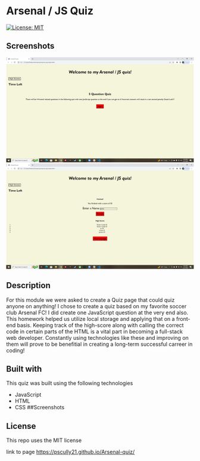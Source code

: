 # Arsenal / JS Quiz
[![License: MIT](https://img.shields.io/badge/License-MIT-green.svg)](https://opensource.org/licenses/MIT)
## Screenshots
![screenshot](/assets/images/home.png)
![screenshot](/assets/images/finished.png)

## Description

For this module we were asked to create a Quiz page that could quiz anyone on anything! I chose to create a quiz based on my favorite soccer club Arsenal FC! I did create one JavaScript question at the very end also. This homework helped us utilize local storage and applying that on a front-end basis. Keeping track of the high-score along with calling the correct code in certain parts of the HTML is a vital part in becoming a full-stack web developer. Constantly using technologies like these and improving on them will prove to be benefitial in creating a long-term successful carreer in coding!

## Built with
This quiz was built using the following technologies
- JavaScript
- HTML
- CSS
##Screenshots 

## License 
This repo uses the MIT license

link to page
https://pscully21.github.io/Arsenal-quiz/
